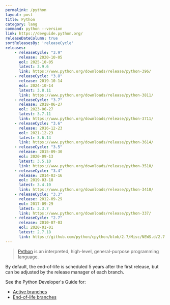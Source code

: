 ```yaml
---
permalink: /python
layout: post
title: Python
category: lang
command: python --version
link: https://devguide.python.org/
releaseDateColumn: true
sortReleasesBy: 'releaseCycle'
releases:
    - releaseCycle: "3.9"
      release: 2020-10-05
      eol: 2025-10-05
      latest: 3.9.6
      link: https://www.python.org/downloads/release/python-396/
    - releaseCycle: "3.8"
      release: 2019-10-14
      eol: 2024-10-14
      latest: 3.8.11
      link: https://www.python.org/downloads/release/python-3811/
    - releaseCycle: "3.7"
      release: 2018-06-27
      eol: 2023-06-27
      latest: 3.7.11
      link: https://www.python.org/downloads/release/python-3711/
    - releaseCycle: "3.6"
      release: 2016-12-23
      eol: 2021-12-23
      latest: 3.6.14
      link: https://www.python.org/downloads/release/python-3614/
    - releaseCycle: "3.5"
      release: 2015-09-30
      eol: 2020-09-13
      latest: 3.5.10
      link: https://www.python.org/downloads/release/python-3510/
    - releaseCycle: "3.4"
      release: 2014-03-16
      eol: 2019-03-18
      latest: 3.4.10
      link: https://www.python.org/downloads/release/python-3410/
    - releaseCycle: "3.3"
      release: 2012-09-29
      eol: 2017-09-29
      latest: 3.3.7
      link: https://www.python.org/downloads/release/python-337/
    - releaseCycle: "2.7"
      release: 2010-07-03
      eol: 2020-01-01
      latest: 2.7.18
      link: https://github.com/python/cpython/blob/2.7/Misc/NEWS.d/2.7.18rc1.rst
---
```


> [Python](https://www.python.org/) is an interpreted, high-level, general-purpose programming language.

By default, the end-of-life is scheduled 5 years after the first release, but can be adjusted by the release manager of each branch.

See the Python Developer's Guide for:

* [Active branches](https://devguide.python.org/#status-of-python-branches)
* [End-of-life branches](https://devguide.python.org/devcycle/#end-of-life-branches)
